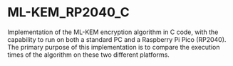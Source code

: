 # ML-KEM_RP2040_C
Implementation of the ML-KEM encryption algorithm in C code, with the capability to run on both a standard PC and a Raspberry Pi Pico (RP2040). The primary purpose of this implementation is to compare the execution times of the algorithm on these two different platforms.

